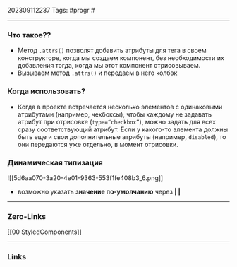 202309112237
Tags: #progr #

---
### Что такое?? 
-  Метод `.attrs()` позволят добавить атрибуты для тега в своем конструкторе, когда мы создаем компонент, без необходимости их добавления тогда, когда мы этот компонент отрисовываем.
- Вызываем метод `.attrs()` и передаем в него колбэк
### Когда использовать?  
- Когда в проекте встречается несколько элементов с одинаковыми атрибутами (например, чекбоксы), чтобы каждому не задавать атрибут при отрисовке (`type=“checkbox”`), можно задать для всех сразу соответствующий атрибут. Если у какого-то элемента должны быть еще и свои дополнительные атрибуты (например, `disabled`), то они передаются уже отдельно, в момент отрисовки.
### Динамическая типизация
![[5d6aa070-3a20-4e01-9363-553f1fe408b3_6.png]]
- возможно указать **значение по-умолчанию** через **| |** 
---
### Zero-Links
[[00 StyledComponents]]

---
### Links
